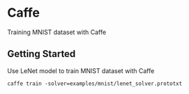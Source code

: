# Caffe
Training MNIST dataset with Caffe
## Getting Started
Use LeNet model to train MNIST dataset with Caffe
```
caffe train -solver=examples/mnist/lenet_solver.prototxt
```
